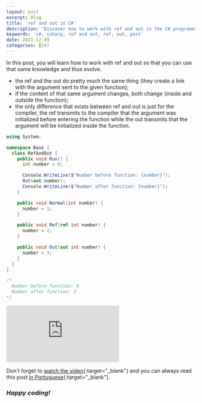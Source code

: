 ```yaml
---
layout: post
excerpt: Blog
title: 'ref and out in C#'
description: 'Discover how to work with ref and out in the C# programming language. Get answers to your questions with the theory and examples presented.'
keywords: 'c#, csharp, ref and out, ref, out, post'
date: 2021-12-09
categories: [C#]
---
```


In this post, you will learn how to work with ref and out so that you can use that same knowledge and thus evolve.

- the ref and the out do pretty much the same thing (they create a link with the argument sent to the given function);
- if the content of that same argument changes, both change (inside and outside the function);
- the only difference that exists between ref and out is just for the compiler, the ref transmits to the compiler that the argument was initialized before entering the function while the out transmits that the argument will be initialized inside the function.

```csharp
using System;

namespace Base {
  class RefAndOut {
    public void Run() {
      int number = 0;

      Console.WriteLine($"Number before function: {number}");
      Out(out number);
      Console.WriteLine($"Number after function: {number}");
    }

    public void Normal(int number) {
      number = 1;
    }

    public void Ref(ref int number) {
      number = 2;
    }

    public void Out(out int number) {
      number = 3;
    }
  }
}

/*
  Number before function: 0
  Number after function: 3
*/
```

<div class="video-container">
  <iframe src="https://www.youtube.com/embed/IOUI--CFDFs" frameborder="0" allowfullscreen></iframe>
</div>

Don't forget to [watch the video](https://youtu.be/IOUI--CFDFs){:target="\_blank"} and you can always read this post [in Portuguese](https://caffeinealgorithm.com/blog/ref-e-out-em-csharp/){:target="\_blank"}.

### _Happy coding!_
